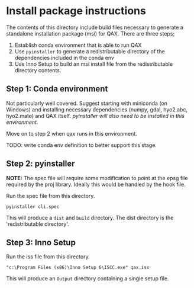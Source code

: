 # Install package instructions
The contents of this directory include build files necessary to generate a
standalone installation package (msi) for QAX. There are three steps;

1. Establish conda environment that is able to run QAX
2. Use `pyinstaller` to generate a redistributable directory of the dependencies included in the conda env
3. Use Inno Setup to build an msi install file from the redistributable directory contents.


## Step 1: Conda environment
Not particularly well covered. Suggest starting with miniconda (on Windows) and installing necessary dependencies (numpy, gdal, hyo2.abc, hyo2.mate) and  QAX itself. *pyinstaller will also need to be installed in this environment.*

Move on to step 2 when qax runs in this environment.

TODO: write conda env definition to better support this stage.


## Step 2: pyinstaller

**NOTE:** The spec file will require some modification to point at the epsg file required by the proj library. Ideally this would be handled by the hook file.

Run the spec file from this directory.

    pyinstaller cli.spec

This will produce a `dist` and `build` directory. The dist directory is the 'redistributable directory'.


## Step 3: Inno Setup
Run the iss file from this directory.

    "c:\Program Files (x86)\Inno Setup 6\ISCC.exe" qax.iss

This will produce an `Output` directory containing a single setup file.
